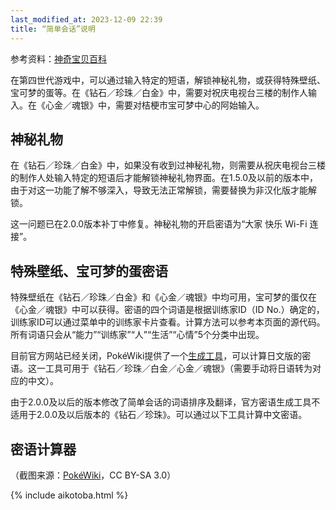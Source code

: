 ```yaml
---
last_modified_at: 2023-12-09 22:39
title: “简单会话”说明
---
```

参考资料：[神奇宝贝百科](https://wiki.52poke.com/wiki/%E7%AE%80%E5%8D%95%E4%BC%9A%E8%AF%9D#%E7%AC%AC%E5%9B%9B%E4%B8%96%E4%BB%A3)

在第四世代游戏中，可以通过输入特定的短语，解锁神秘礼物，或获得特殊壁纸、宝可梦的蛋等。在《钻石／珍珠／白金》中，需要对祝庆电视台三楼的制作人输入。在《心金／魂银》中，需要对桔梗市宝可梦中心的阿始输入。

## 神秘礼物
在《钻石／珍珠／白金》中，如果没有收到过神秘礼物，则需要从祝庆电视台三楼的制作人处输入特定的短语后才能解锁神秘礼物界面。在1.5.0及以前的版本中，由于对这一功能了解不够深入，导致无法正常解锁，需要替换为非汉化版才能解锁。

这一问题已在2.0.0版本补丁中修复。神秘礼物的开启密语为“大家 快乐 Wi-Fi 连接”。

## 特殊壁纸、宝可梦的蛋密语
特殊壁纸在《钻石／珍珠／白金》和《心金／魂银》中均可用，宝可梦的蛋仅在《心金／魂银》中可以获得。密语的四个词语是根据训练家ID（ID No.）确定的，训练家ID可以通过菜单中的训练家卡片查看。计算方法可以参考本页面的源代码。所有词语只会从“能力”“训练家”“人”“生活”“心情”5个分类中出现。

目前官方网站已经关闭，PokéWiki提供了一个[生成工具](https://www.pokewiki.de/Spezial:Geheimcode-Generator?uselang=zh)，可以计算日文版的密语。这一工具可用于《钻石／珍珠／白金／心金／魂银》（需要手动将日语转为对应的中文）。

由于2.0.0及以后的版本修改了简单会话的词语排序及翻译，官方密语生成工具不适用于2.0.0及以后版本的《钻石／珍珠》。可以通过以下工具计算中文密语。

## 密语计算器
（截图来源：[PokéWiki](https://www.pokewiki.de/Spezial:Geheimcode-Generator?uselang=zh)，CC BY-SA 3.0）

{% include aikotoba.html %}
